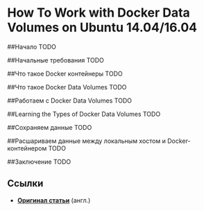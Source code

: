 How To Work with Docker Data Volumes on Ubuntu 14.04/16.04
==========================================================


##Начало
TODO


##Начальные требования
TODO


##Что такое Docker контейнеры
TODO


##Что такое Docker Data Volumes
TODO


##Работаем с Docker Data Volumes
TODO


##Learning the Types of Docker Data Volumes
TODO


##Сохраняем данные
TODO


##Расшариваем данные между локальным хостом и Docker-контейнером
TODO


##Заключение
TODO


## Ссылки
* **[Оригинал статьи](https://www.digitalocean.com/community/tutorials/how-to-work-with-docker-data-volumes-on-ubuntu-14-04)**  (англ.)

